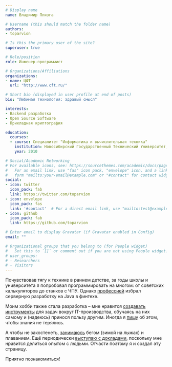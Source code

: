```yaml
---
# Display name
name: Владимир Плизга

# Username (this should match the folder name)
authors:
- toparvion

# Is this the primary user of the site?
superuser: true

# Role/position
role: Инженер-программист

# Organizations/Affiliations
organizations:
- name: ЦФТ
  url: "http://www.cft.ru/"

# Short bio (displayed in user profile at end of posts)
bio: "Любимая технология: здравый смысл"

interests:
- Backend разработка
- Open Source Software
- Прикладная криптография

education:
  courses:
  - course: Специалитет "Информатика и вычислительная техника"
    institution: Новосибирский Государственный Технический Университет, АВТФ
    year: 2010

# Social/Academic Networking
# For available icons, see: https://sourcethemes.com/academic/docs/page-builder/#icons
#   For an email link, use "fas" icon pack, "envelope" icon, and a link in the
#   form "mailto:your-email@example.com" or "#contact" for contact widget.
social:
- icon: twitter
  icon_pack: fab
  link: https://twitter.com/toparvion
- icon: envelope
  icon_pack: fas
  link: '#contact'  # For a direct email link, use "mailto:test@example.org".
- icon: github
  icon_pack: fab
  link: https://github.com/toparvion

# Enter email to display Gravatar (if Gravatar enabled in Config)
email: ""

# Organizational groups that you belong to (for People widget)
#   Set this to `[]` or comment out if you are not using People widget.
# user_groups:
# - Researchers
# - Visitors
---
```


Почувствовав тягу к технике в раннем детстве, за годы школы и университета я попробовал программировать на многом: от советских калькуляторов до станков с ЧПУ. Однако [профессией](#experience) избрал серверную разработку на Java в финтехе.

Моим хобби также стала разработка – мне нравится [создавать инструменты](#projects) для задач вокруг IT-производства, обучаясь на них самому и (надеюсь) принося пользу другим. Иногда я [пишу](#posts) об этом, чтобы знания не терялись.

А чтобы не закостенеть, [занимаюсь](https://www.strava.com/athletes/toparvion) бегом (зимой на лыжах) и плаванием. Ещё периодически [выступаю с докладами](#featured), поскольку мне нравится делиться опытом с людьми. Отчасти поэтому я и создал эту страницу.

Приятно познакомиться!
